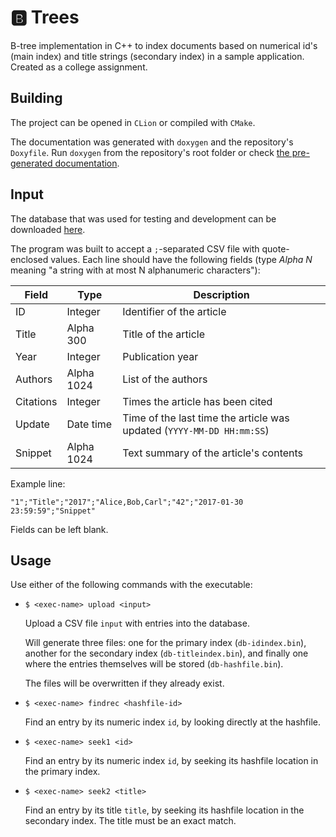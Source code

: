 # 🅱️ Trees

B-tree implementation in C++ to index documents based on numerical id's (main index) and title strings (secondary index) in a sample application. Created as a college assignment.

## Building

The project can be opened in `CLion` or compiled with `CMake`.

The documentation was generated with `doxygen` and the repository's `Doxyfile`. Run `doxygen` from the repository's root folder or check [the pre-generated documentation](https://tumut.github.io/BTrees/).

## Input

The database that was used for testing and development can be downloaded [here](https://drive.google.com/file/d/0B5H52GfdcU-WLVJHOWR3UzB0YzQ/view).

The program was built to accept a `;`-separated CSV file with quote-enclosed values. Each line should have the following fields (type _Alpha N_ meaning "a string with at most N alphanumeric characters"):

| Field | Type | Description |
| --- | --- | --- |
| ID | Integer | Identifier of the article |
| Title | Alpha 300 | Title of the article |
| Year | Integer | Publication year |
| Authors | Alpha 1024 | List of the authors |
| Citations | Integer | Times the article has been cited |
| Update | Date time | Time of the last time the article was updated (`YYYY-MM-DD HH:mm:SS`) |
| Snippet | Alpha 1024 | Text summary of the article's contents |

Example line:

`"1";"Title";"2017";"Alice,Bob,Carl";"42";"2017-01-30 23:59:59";"Snippet"`

Fields can be left blank.

## Usage

Use either of the following commands with the executable:

* `$ <exec-name> upload <input>`
	
	Upload a CSV file `input` with entries into the database.

	Will generate three files: one for the primary index (`db-idindex.bin`), another for the secondary index (`db-titleindex.bin`), and finally one where the entries themselves will be stored (`db-hashfile.bin`). 

	The files will be overwritten if they already exist.

* `$ <exec-name> findrec <hashfile-id>`

	Find an entry by its numeric index `id`, by looking directly at the hashfile.

* `$ <exec-name> seek1 <id>`

	Find an entry by its numeric index `id`, by seeking its hashfile location in the primary index.

* `$ <exec-name> seek2 <title>`

	Find an entry by its title `title`, by seeking its hashfile location in the secondary index. The title must be an exact match.
